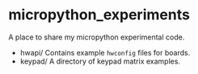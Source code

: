 # micropython_experiments

A place to share my micropython experimental code.

* hwapi/    Contains example `hwconfig` files for boards.
* keypad/   A directory of keypad matrix examples.

